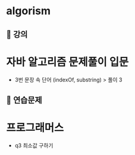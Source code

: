 # algorism 

## 📌 강의
# 자바 알고리즘 문제풀이 입문
- 3번 문장 속 단어 (indexOf, substring) > 풀이 3


## 📌 연습문제

# 프로그래머스
- q3 최소값 구하기
